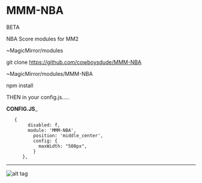 # MMM-NBA
BETA 

NBA Score modules for MM2

~MagicMirror/modules

git clone https://github.com/cowboysdude/MMM-NBA

~MagicMirror/modules/MMM-NBA

npm install

THEN in your config.js.....



 ____________________________________CONFIG.JS_____________________________________
          
	   {
        	disabled: f,
		  	module: 'MMM-NBA',
			  position: 'middle_center',
			  config: {
				maxWidth: "500px",
			  }
		  },

________________________________________________________________________________________


![alt tag](http://www.dallascowboyschat.com/mm/NBA.JPG)
